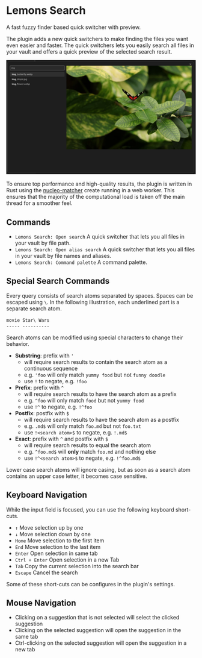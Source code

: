 # Lemons Search

A fast fuzzy finder based quick switcher with preview.

The plugin adds a new quick switchers to make finding the files you want even easier and faster.
The quick switchers lets you easily search all files in your vault and offers a quick preview of the selected search result.

![exampleImage](https://raw.githubusercontent.com/mProjectsCode/obsidian-lemons-search-plugin/master/exampleImage.png)

To ensure top performance and high-quality results, the plugin is written in Rust using the [nucleo-matcher](https://crates.io/crates/nucleo-matcher) create running in a web worker.
This ensures that the majority of the computational load is taken off the main thread for a smoother feel.

## Commands

- `Lemons Search: Open search` A quick switcher that lets you all files in your vault by file path.
- `Lemons Search: Open alias search` A quick switcher that lets you all files in your vault by file names and aliases.
- `Lemons Search: Command palette` A command palette.

## Special Search Commands

Every query consists of search atoms separated by spaces. Spaces can be escaped using `\`.
In the following illustration, each underlined part is a separate search atom.

```
movie Star\ Wars
----- ----------
```

Search atoms can be modified using special characters to change their behavior.

- **Substring**: prefix with `'`
    - will require search results to contain the search atom as a continuous sequence
    - e.g. `'foo` will only match `yummy food` but not `funny doodle`
    - use `!` to negate, e.g. `!foo`
- **Prefix**: prefix with `^`
    - will require search results to have the search atom as a prefix
    - e.g. `^foo` will only match `food` but not `yummy food`
    - use `!^` to negate, e.g. `!^foo`
- **Postfix**: postfix with `$`
    - will require search results to have the search atom as a postfix
    - e.g. `.md$` will only match `foo.md` but not `foo.txt`
    - use `!<search atom>$` to negate, e.g. `!.md$`
- **Exact**: prefix with `^` and postfix with `$`
    - will require search results to equal the search atom
    - e.g. `^foo.md$` will **only** match `foo.md` and nothing else
    - use `!^<search atom>$` to negate, e.g. `!^foo.md$`

Lower case search atoms will ignore casing, but as soon as a search atom contains an upper case letter, it becomes case sensitive.

## Keyboard Navigation

While the input field is focused, you can use the following keyboard short-cuts.

- `↑` Move selection up by one
- `↓` Move selection down by one
- `Home` Move selection to the first item
- `End` Move selection to the last item
- `Enter` Open selection in same tab
- `Ctrl + Enter` Open selection in a new Tab
- `Tab` Copy the current selection into the search bar
- `Escape` Cancel the search

Some of these short-cuts can be configures in the plugin's settings.

## Mouse Navigation

- Clicking on a suggestion that is not selected will select the clicked suggestion
- Clicking on the selected suggestion will open the suggestion in the same tab
- Ctrl-clicking on the selected suggestion will open the suggestion in a new tab

